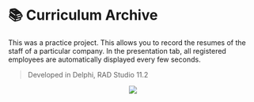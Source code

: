 # :books: Curriculum Archive
This was a practice project. This allows you to record the resumes of the staff of a particular company. 
In the presentation tab, all registered employees are automatically displayed every few seconds.</br>
> Developed in Delphi, RAD Studio 11.2

<div align="center">
  <img src="https://github.com/DoctorBIOS1990/archivo-de-curriculums/blob/main/ScreenShot/Screenshot.png">
</div>
